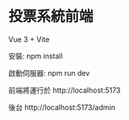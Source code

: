 # 投票系統前端

Vue 3 + Vite

安裝:
npm install

啟動伺服器:
npm run dev

前端將運行於 http://localhost:5173

後台 http://localhost:5173/admin

